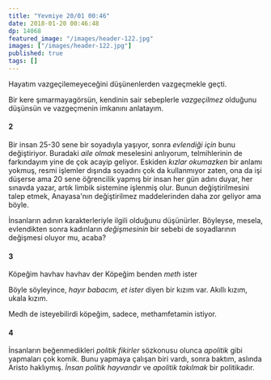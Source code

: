 ```yaml
---
title: "Yevmiye 20/01 00:46"
date: 2018-01-20 00:46:48
dp: 14068
featured_image: "/images/header-122.jpg"
images: ["/images/header-122.jpg"]
published: true
tags: []
---
```




Hayatım vazgeçilemeyeceğini düşünenlerden vazgeçmekle geçti.

Bir kere şımarmayagörsün, kendinin sair sebeplerle *vazgeçilmez* olduğunu
düşünsün ve vazgeçmenin imkanını anlatayım.

#### 2

Bir insan 25-30 sene bir soyadıyla yaşıyor, sonra *evlendiği için* bunu
değiştiriyor. Buradaki *aile olmak* meselesini anlıyorum, telmihlerinin de
farkındayım yine de çok acayip geliyor. Eskiden *kızlar okumazken* bir anlamı
yokmuş, resmi işlemler dışında soyadını çok da kullanmıyor zaten, ona da işi
düşerse ama 20 sene öğrencilik yapmış bir insan her gün adını duyar, her sınavda
yazar, artık limbik sistemine işlenmiş olur. Bunun değiştirilmesini talep etmek,
Anayasa'nın değiştirilmez maddelerinden daha zor geliyor ama böyle. 

İnsanların adının karakterleriyle ilgili olduğunu düşünürler. Böyleyse, mesela,
evlendikten sonra kadınların *değişmesinin* bir sebebi de soyadlarının değişmesi
oluyor mu, acaba?

#### 3

   Köpeğim havhav havhav der
   Köpeğim benden *meth* ister
   
Böyle söyleyince, *hayır babacım, et ister* diyen bir kızım var. Akıllı kızım,
ukala kızım. 

Medh de isteyebilirdi köpeğim, sadece, methamfetamin istiyor. 

#### 4

İnsanların beğenmedikleri *politik fikirler* sözkonusu olunca *apolitik* gibi
yapmaları çok komik. Bunu yapmaya çalışan biri vardı, sonra baktım, aslında
Aristo haklıymış. *İnsan politik hayvandır* ve *apolitik takılmak* bir
politikadır.

